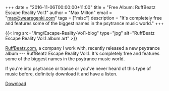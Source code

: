 +++
date        = "2016-11-06T00:00:00+11:00"
title       = "Free Album: RuffBeatz Escape Reality Vol.1"
author      = "Max Milton"
email       = "max@wearegenki.com"
tags        = ["misc"]
description = "It's completely free and features some of the biggest names in the psytrance music world."
+++

{{< img src="/img/Escape-Reality-Vol1-blog" type="jpg" alt="RuffBeatz Escape Reality Vol.1 album art" >}}

[RuffBeatz.com](https://ruffbeatz.com), a company I work with, recently released a new psytrance album --- RuffBeatz Escape Reality Vol.1. It's completely free and features some of the biggest names in the psytrance music world.

If you're into psytrance or trance or you've never heard of this type of music before, definitely download it and have a listen<!--more-->.

<a href="https://ruffbeatz.com/downloads/item/ruffbeatz-escape-reality-vol-1" class="btn btn-secondary btn-lg btn-block text-uppercase" target="_blank">Download</a>
